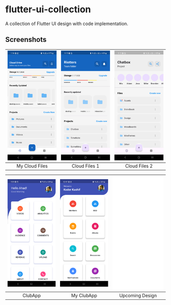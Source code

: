 # flutter-ui-collection
A collection of Flutter UI design with code implementation.

Screenshots
---------------------

| ![Preview](https://github.com/kashifo/flutter-ui-collection/raw/master/screenshots/my_cloud_files.png) | ![Preview](https://github.com/kashifo/flutter-ui-collection/raw/master/screenshots/cloud_files_1.png) | ![Preview](https://github.com/kashifo/flutter-ui-collection/raw/master/screenshots/cloud_files_2.png) |
|:------------------------------------------------------------------------------------------------------:|:-----------------------------------------------------------------------------------------------------:|:-----------------------------------------------------------------------------------------------------:|
|                                             My Cloud Files                                             |                                             Cloud Files 1                                             |                                             Cloud Files 2                                             |

| ![Preview](https://github.com/kashifo/flutter-ui-collection/raw/master/screenshots/clubapp_original.png) | ![Preview](https://github.com/kashifo/flutter-ui-collection/raw/master/screenshots/my_clubapp_home.png) | ![Preview](https://github.com/kashifo/flutter-ui-collection/raw/master/screenshots/empty.png) |
|:--------------------------------------------------------------------------------------------------------:|:-------------------------------------------------------------------------------------------------------:|:---------------------------------------------------------------------------------------------:|
|                                                 ClubApp                                                  |                                               My ClubApp                                                |                                        Upcoming Design                                        |